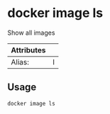 # docker image ls

Show all images

| Attributes       | &nbsp;
|------------------|-------------
| Alias:           | l

## Usage

```bash
docker image ls
```


